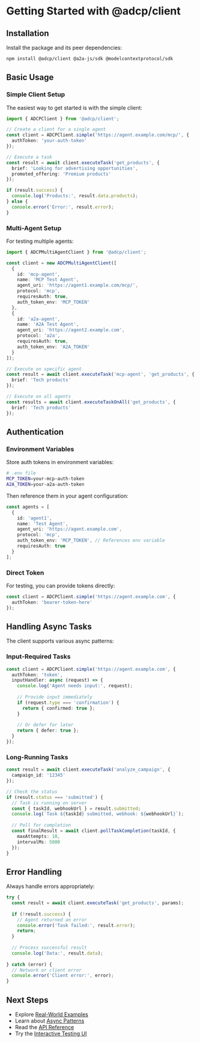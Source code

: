 # Getting Started with @adcp/client

## Installation

Install the package and its peer dependencies:

```bash
npm install @adcp/client @a2a-js/sdk @modelcontextprotocol/sdk
```

## Basic Usage

### Simple Client Setup

The easiest way to get started is with the simple client:

```typescript
import { ADCPClient } from '@adcp/client';

// Create a client for a single agent
const client = ADCPClient.simple('https://agent.example.com/mcp/', {
  authToken: 'your-auth-token'
});

// Execute a task
const result = await client.executeTask('get_products', {
  brief: 'Looking for advertising opportunities',
  promoted_offering: 'Premium products'
});

if (result.success) {
  console.log('Products:', result.data.products);
} else {
  console.error('Error:', result.error);
}
```

### Multi-Agent Setup

For testing multiple agents:

```typescript
import { ADCPMultiAgentClient } from '@adcp/client';

const client = new ADCPMultiAgentClient([
  {
    id: 'mcp-agent',
    name: 'MCP Test Agent',
    agent_uri: 'https://agent1.example.com/mcp/',
    protocol: 'mcp',
    requiresAuth: true,
    auth_token_env: 'MCP_TOKEN'
  },
  {
    id: 'a2a-agent',
    name: 'A2A Test Agent', 
    agent_uri: 'https://agent2.example.com',
    protocol: 'a2a',
    requiresAuth: true,
    auth_token_env: 'A2A_TOKEN'
  }
]);

// Execute on specific agent
const result = await client.executeTask('mcp-agent', 'get_products', {
  brief: 'Tech products'
});

// Execute on all agents
const results = await client.executeTaskOnAll('get_products', {
  brief: 'Tech products'
});
```

## Authentication

### Environment Variables

Store auth tokens in environment variables:

```bash
# .env file
MCP_TOKEN=your-mcp-auth-token
A2A_TOKEN=your-a2a-auth-token
```

Then reference them in your agent configuration:

```typescript
const agents = [
  {
    id: 'agent1',
    name: 'Test Agent',
    agent_uri: 'https://agent.example.com',
    protocol: 'mcp',
    auth_token_env: 'MCP_TOKEN', // References env variable
    requiresAuth: true
  }
];
```

### Direct Token

For testing, you can provide tokens directly:

```typescript
const client = ADCPClient.simple('https://agent.example.com', {
  authToken: 'bearer-token-here'
});
```

## Handling Async Tasks

The client supports various async patterns:

### Input-Required Tasks

```typescript
const client = ADCPClient.simple('https://agent.example.com', {
  authToken: 'token',
  inputHandler: async (request) => {
    console.log('Agent needs input:', request);
    
    // Provide input immediately
    if (request.type === 'confirmation') {
      return { confirmed: true };
    }
    
    // Or defer for later
    return { defer: true };
  }
});
```

### Long-Running Tasks

```typescript
const result = await client.executeTask('analyze_campaign', {
  campaign_id: '12345'
});

// Check the status
if (result.status === 'submitted') {
  // Task is running on server
  const { taskId, webhookUrl } = result.submitted;
  console.log(`Task ${taskId} submitted, webhook: ${webhookUrl}`);
  
  // Poll for completion
  const finalResult = await client.pollTaskCompletion(taskId, {
    maxAttempts: 10,
    intervalMs: 5000
  });
}
```

## Error Handling

Always handle errors appropriately:

```typescript
try {
  const result = await client.executeTask('get_products', params);
  
  if (!result.success) {
    // Agent returned an error
    console.error('Task failed:', result.error);
    return;
  }
  
  // Process successful result
  console.log('Data:', result.data);
  
} catch (error) {
  // Network or client error
  console.error('Client error:', error);
}
```

## Next Steps

- Explore [Real-World Examples](./guides/REAL-WORLD-EXAMPLES.md)
- Learn about [Async Patterns](./guides/ASYNC-DEVELOPER-GUIDE.md)
- Read the [API Reference](./api/index.html)
- Try the [Interactive Testing UI](#testing-ui)